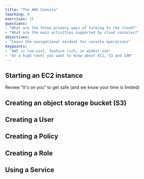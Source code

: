 ```yaml
---
title: "The AWS Console"
teaching: 0
exercises: 15
questions:
- "What are the three primary ways of talking to the cloud?"
- "What are the main activities supported by cloud consoles?"
objectives:
- "Learn the navigational mindset for console operations"
keypoints:
- "AWS is low-cost, feature rich, in widest use"
- "At a high level you want to know about EC2, S3 and IAM"
---
```


## Starting an EC2 instance

Review "It's on you" to get safe (and we know your time is limited)

## Creating an object storage bucket (S3)

## Creating a User

## Creating a Policy

## Creating a Role

## Using a Service

